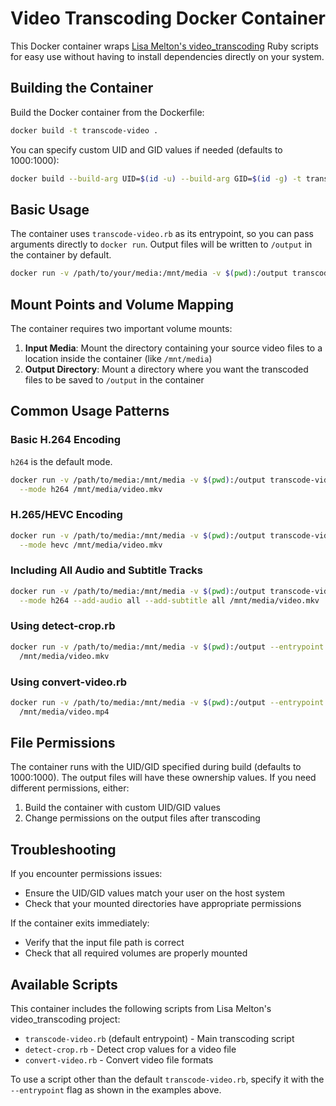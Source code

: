 # Video Transcoding Docker Container

This Docker container wraps [Lisa Melton's video_transcoding](https://github.com/lisamelton/video_transcoding) Ruby scripts for easy use without having to install dependencies directly on your system.

## Building the Container

Build the Docker container from the Dockerfile:

```bash
docker build -t transcode-video .
```

You can specify custom UID and GID values if needed (defaults to 1000:1000):

```bash
docker build --build-arg UID=$(id -u) --build-arg GID=$(id -g) -t transcode-video .
```

## Basic Usage

The container uses `transcode-video.rb` as its entrypoint, so you can pass arguments directly to `docker run`. Output files will be written to `/output` in the container by default.

```bash
docker run -v /path/to/your/media:/mnt/media -v $(pwd):/output transcode-video [OPTIONS] /mnt/media/video.mkv
```

## Mount Points and Volume Mapping

The container requires two important volume mounts:

1. **Input Media**: Mount the directory containing your source video files to a location inside the container (like `/mnt/media`)
2. **Output Directory**: Mount a directory where you want the transcoded files to be saved to `/output` in the container

## Common Usage Patterns

### Basic H.264 Encoding

`h264` is the default mode.

```bash
docker run -v /path/to/media:/mnt/media -v $(pwd):/output transcode-video \
  --mode h264 /mnt/media/video.mkv
```

### H.265/HEVC Encoding

```bash
docker run -v /path/to/media:/mnt/media -v $(pwd):/output transcode-video \
  --mode hevc /mnt/media/video.mkv
```

### Including All Audio and Subtitle Tracks

```bash
docker run -v /path/to/media:/mnt/media -v $(pwd):/output transcode-video \
  --mode h264 --add-audio all --add-subtitle all /mnt/media/video.mkv
```


### Using detect-crop.rb

```bash
docker run -v /path/to/media:/mnt/media -v $(pwd):/output --entrypoint /app/detect-crop.rb \
  /mnt/media/video.mkv
```

### Using convert-video.rb

```bash
docker run -v /path/to/media:/mnt/media -v $(pwd):/output --entrypoint /app/convert-video.rb \
  /mnt/media/video.mp4
```

## File Permissions

The container runs with the UID/GID specified during build (defaults to 1000:1000). The output files will have these ownership values. If you need different permissions, either:

1. Build the container with custom UID/GID values
2. Change permissions on the output files after transcoding

## Troubleshooting

If you encounter permissions issues:
- Ensure the UID/GID values match your user on the host system
- Check that your mounted directories have appropriate permissions

If the container exits immediately:
- Verify that the input file path is correct
- Check that all required volumes are properly mounted

## Available Scripts

This container includes the following scripts from Lisa Melton's video_transcoding project:

- `transcode-video.rb` (default entrypoint) - Main transcoding script
- `detect-crop.rb` - Detect crop values for a video file
- `convert-video.rb` - Convert video file formats

To use a script other than the default `transcode-video.rb`, specify it with the `--entrypoint` flag as shown in the examples above.
